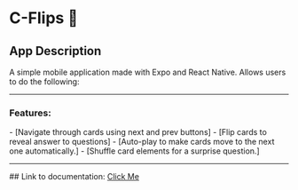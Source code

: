 # <h1>C-Flips 👋</h1>

<h2>App Description</h2>
<p>A simple mobile application made with Expo and React Native. Allows users to do the following:</p>
<hr/>
<h3>Features:</h3>
   - [Navigate through cards using next and prev buttons]
   - [Flip cards to reveal answer to questions]
   - [Auto-play to make cards move to the next one automatically.]
   - [Shuffle card elements for a surprise question.]
<hr/>
## Link to documentation: <a href="https://drive.google.com/drive/folders/1B_uCyCHX9on8R-GkgUkizznlYgUYsn_I?usp=sharing">Click Me</a>
